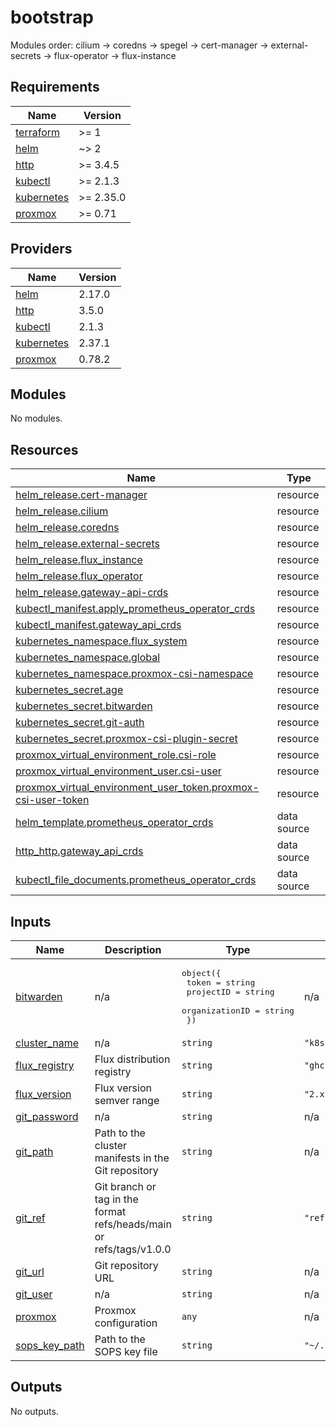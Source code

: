 # bootstrap
Modules order:
    cilium -> coredns -> spegel -> cert-manager -> external-secrets -> flux-operator -> flux-instance

<!-- BEGIN_TF_DOCS -->
## Requirements

| Name | Version |
|------|---------|
| <a name="requirement_terraform"></a> [terraform](#requirement\_terraform) | >= 1 |
| <a name="requirement_helm"></a> [helm](#requirement\_helm) | ~> 2 |
| <a name="requirement_http"></a> [http](#requirement\_http) | >= 3.4.5 |
| <a name="requirement_kubectl"></a> [kubectl](#requirement\_kubectl) | >= 2.1.3 |
| <a name="requirement_kubernetes"></a> [kubernetes](#requirement\_kubernetes) | >= 2.35.0 |
| <a name="requirement_proxmox"></a> [proxmox](#requirement\_proxmox) | >= 0.71 |

## Providers

| Name | Version |
|------|---------|
| <a name="provider_helm"></a> [helm](#provider\_helm) | 2.17.0 |
| <a name="provider_http"></a> [http](#provider\_http) | 3.5.0 |
| <a name="provider_kubectl"></a> [kubectl](#provider\_kubectl) | 2.1.3 |
| <a name="provider_kubernetes"></a> [kubernetes](#provider\_kubernetes) | 2.37.1 |
| <a name="provider_proxmox"></a> [proxmox](#provider\_proxmox) | 0.78.2 |

## Modules

No modules.

## Resources

| Name | Type |
|------|------|
| [helm_release.cert-manager](https://registry.terraform.io/providers/hashicorp/helm/latest/docs/resources/release) | resource |
| [helm_release.cilium](https://registry.terraform.io/providers/hashicorp/helm/latest/docs/resources/release) | resource |
| [helm_release.coredns](https://registry.terraform.io/providers/hashicorp/helm/latest/docs/resources/release) | resource |
| [helm_release.external-secrets](https://registry.terraform.io/providers/hashicorp/helm/latest/docs/resources/release) | resource |
| [helm_release.flux_instance](https://registry.terraform.io/providers/hashicorp/helm/latest/docs/resources/release) | resource |
| [helm_release.flux_operator](https://registry.terraform.io/providers/hashicorp/helm/latest/docs/resources/release) | resource |
| [helm_release.gateway-api-crds](https://registry.terraform.io/providers/hashicorp/helm/latest/docs/resources/release) | resource |
| [kubectl_manifest.apply_prometheus_operator_crds](https://registry.terraform.io/providers/alekc/kubectl/latest/docs/resources/manifest) | resource |
| [kubectl_manifest.gateway_api_crds](https://registry.terraform.io/providers/alekc/kubectl/latest/docs/resources/manifest) | resource |
| [kubernetes_namespace.flux_system](https://registry.terraform.io/providers/hashicorp/kubernetes/latest/docs/resources/namespace) | resource |
| [kubernetes_namespace.global](https://registry.terraform.io/providers/hashicorp/kubernetes/latest/docs/resources/namespace) | resource |
| [kubernetes_namespace.proxmox-csi-namespace](https://registry.terraform.io/providers/hashicorp/kubernetes/latest/docs/resources/namespace) | resource |
| [kubernetes_secret.age](https://registry.terraform.io/providers/hashicorp/kubernetes/latest/docs/resources/secret) | resource |
| [kubernetes_secret.bitwarden](https://registry.terraform.io/providers/hashicorp/kubernetes/latest/docs/resources/secret) | resource |
| [kubernetes_secret.git-auth](https://registry.terraform.io/providers/hashicorp/kubernetes/latest/docs/resources/secret) | resource |
| [kubernetes_secret.proxmox-csi-plugin-secret](https://registry.terraform.io/providers/hashicorp/kubernetes/latest/docs/resources/secret) | resource |
| [proxmox_virtual_environment_role.csi-role](https://registry.terraform.io/providers/bpg/proxmox/latest/docs/resources/virtual_environment_role) | resource |
| [proxmox_virtual_environment_user.csi-user](https://registry.terraform.io/providers/bpg/proxmox/latest/docs/resources/virtual_environment_user) | resource |
| [proxmox_virtual_environment_user_token.proxmox-csi-user-token](https://registry.terraform.io/providers/bpg/proxmox/latest/docs/resources/virtual_environment_user_token) | resource |
| [helm_template.prometheus_operator_crds](https://registry.terraform.io/providers/hashicorp/helm/latest/docs/data-sources/template) | data source |
| [http_http.gateway_api_crds](https://registry.terraform.io/providers/hashicorp/http/latest/docs/data-sources/http) | data source |
| [kubectl_file_documents.prometheus_operator_crds](https://registry.terraform.io/providers/alekc/kubectl/latest/docs/data-sources/file_documents) | data source |

## Inputs

| Name | Description | Type | Default | Required |
|------|-------------|------|---------|:--------:|
| <a name="input_bitwarden"></a> [bitwarden](#input\_bitwarden) | n/a | <pre>object({<br/>    token          = string<br/>    projectID      = string<br/>    organizationID = string<br/>  })</pre> | n/a | yes |
| <a name="input_cluster_name"></a> [cluster\_name](#input\_cluster\_name) | n/a | `string` | `"k8s"` | no |
| <a name="input_flux_registry"></a> [flux\_registry](#input\_flux\_registry) | Flux distribution registry | `string` | `"ghcr.io/fluxcd"` | no |
| <a name="input_flux_version"></a> [flux\_version](#input\_flux\_version) | Flux version semver range | `string` | `"2.x"` | no |
| <a name="input_git_password"></a> [git\_password](#input\_git\_password) | n/a | `string` | n/a | yes |
| <a name="input_git_path"></a> [git\_path](#input\_git\_path) | Path to the cluster manifests in the Git repository | `string` | n/a | yes |
| <a name="input_git_ref"></a> [git\_ref](#input\_git\_ref) | Git branch or tag in the format refs/heads/main or refs/tags/v1.0.0 | `string` | `"refs/heads/main"` | no |
| <a name="input_git_url"></a> [git\_url](#input\_git\_url) | Git repository URL | `string` | n/a | yes |
| <a name="input_git_user"></a> [git\_user](#input\_git\_user) | n/a | `string` | n/a | yes |
| <a name="input_proxmox"></a> [proxmox](#input\_proxmox) | Proxmox configuration | `any` | n/a | yes |
| <a name="input_sops_key_path"></a> [sops\_key\_path](#input\_sops\_key\_path) | Path to the SOPS key file | `string` | `"~/.config/sops/age/keys.txt"` | no |

## Outputs

No outputs.
<!-- END_TF_DOCS -->

